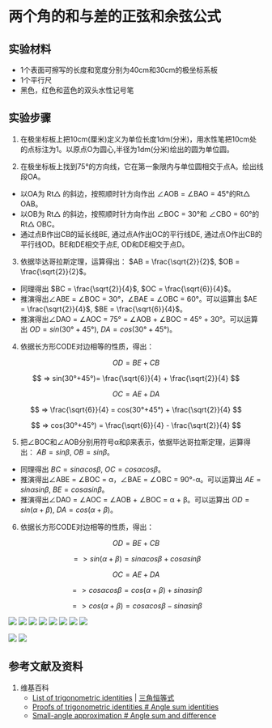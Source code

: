 # 两个角的和与差的正弦和余弦公式

## 实验材料

- 1个表面可擦写的长度和宽度分别为40cm和30cm的极坐标系板
- 1个平行尺
- 黑色，红色和蓝色的双头水性记号笔

## 实验步骤

1. 在极坐标板上把10cm(厘米)定义为单位长度1dm(分米)，用水性笔把10cm处的点标注为1。以原点O为圆心,半径为1dm(分米)绘出的圆为单位圆。

2. 在极坐标板上找到75°的方向线，它在第一象限内与单位圆相交于点A。绘出线段OA。
- 以OA为 Rt△ 的斜边，按照顺时针方向作出 ∠AOB = ∠BAO = 45°的Rt△ OAB。
- 以OB为 Rt△ 的斜边，按照顺时针方向作出 ∠BOC = 30°和 ∠CBO = 60°的Rt△ OBC。
- 通过点B作出CB的延长线BE, 通过点A作出OC的平行线DE, 通过点O作出CB的平行线OD。BE和DE相交于点E, OD和DE相交于点D。

3. 依据毕达哥拉斯定理，运算得出： $AB = \frac{\sqrt{2}}{2}$, $OB = \frac{\sqrt{2}}{2}$。
- 同理得出 $BC = \frac{\sqrt{2}}{4}$, $OC = \frac{\sqrt{6}}{4}$。
- 推演得出∠ABE = ∠BOC = 30°，∠BAE = ∠OBC = 60°。可以运算出 $AE = \frac{\sqrt{2}}{4}$, $BE = \frac{\sqrt{6}}{4}$。
- 推演得出∠DAO = ∠AOC = 75° = ∠AOB + ∠BOC = 45° + 30°。可以运算出 $OD = sin(30°+45°)$, $DA = cos(30°+45°)$。

4. 依据长方形CODE对边相等的性质，得出：

$$ OD=BE+CB $$

$$ => sin(30°+45°)= \frac{\sqrt{6}}{4} + \frac{\sqrt{2}}{4} $$

$$ OC=AE+DA $$ 

$$ => \frac{\sqrt{6}}{4} = cos(30°+45°) + \frac{\sqrt{2}}{4} $$

$$ => cos(30°+45°) = \frac{\sqrt{6}}{4} - \frac{\sqrt{2}}{4} $$

5. 把∠BOC和∠AOB分别用符号α和β来表示，依据毕达哥拉斯定理，运算得出： $AB = sinβ$, $OB = sinβ$。
- 同理得出 $BC = sinαcosβ$, $OC = cosαcosβ$。
- 推演得出∠ABE = ∠BOC = α，∠BAE = ∠OBC = 90°-α。可以运算出 $AE = sinαsinβ$, $BE = cosαsinβ$。
- 推演得出∠DAO = ∠AOC = ∠AOB + ∠BOC = α + β。可以运算出 $OD = sin(α + β)$, $DA = cos(α + β)$。

6. 依据长方形CODE对边相等的性质，得出：

$$ OD=BE+CB $$

$$ => sin(α + β)= sinαcosβ + cosαsinβ $$

$$ OC=AE+DA $$ 

$$ => cosαcosβ = cos(α + β) + sinαsinβ $$

$$ => cos(α + β) = cosαcosβ - sinαsinβ $$


![](/images/欧几里得几何/三角学/三角恒等式/两个角的和与差的正弦和余弦公式/1a1.jpg)
![](/images/欧几里得几何/三角学/三角恒等式/两个角的和与差的正弦和余弦公式/1a2.jpg)
![](/images/欧几里得几何/三角学/三角恒等式/两个角的和与差的正弦和余弦公式/1a3.jpg)
![](/images/欧几里得几何/三角学/三角恒等式/两个角的和与差的正弦和余弦公式/1a4.jpg)
![](/images/欧几里得几何/三角学/三角恒等式/两个角的和与差的正弦和余弦公式/1a5.jpg)
![](/images/欧几里得几何/三角学/三角恒等式/两个角的和与差的正弦和余弦公式/1a6.jpg)
![](/images/欧几里得几何/三角学/三角恒等式/两个角的和与差的正弦和余弦公式/1a7.jpg)
![](/images/欧几里得几何/三角学/三角恒等式/两个角的和与差的正弦和余弦公式/1a8.jpg)

![](/images/欧几里得几何/三角学/三角恒等式/两个角的和与差的正弦和余弦公式/2a1.jpg)
![](/images/欧几里得几何/三角学/三角恒等式/两个角的和与差的正弦和余弦公式/2a2.jpg)

## 参考文献及资料

1. 维基百科
	- [List of trigonometric identities](https://en.wikipedia.org/wiki/List_of_trigonometric_identities) | [三角恒等式](https://zh.wikipedia.org/wiki/%E4%B8%89%E8%A7%92%E6%81%92%E7%AD%89%E5%BC%8F#%E8%A7%92%E7%9A%84%E5%92%8C%E5%B7%AE%E6%81%92%E7%AD%89%E5%BC%8F) 
	- [Proofs of trigonometric identities # Angle sum identities](https://en.wikipedia.org/wiki/Proofs_of_trigonometric_identities#Angle_sum_identities) 
	- [Small-angle approximation # Angle sum and difference](https://en.wikipedia.org/wiki/Small-angle_approximation#Angle_sum_and_difference) 

